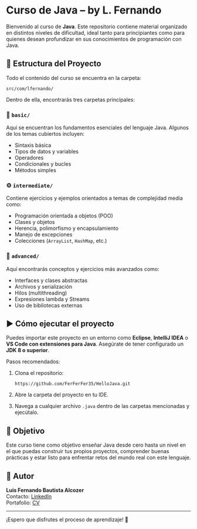 # Curso de Java – by L. Fernando

Bienvenido al curso de **Java**. Este repositorio contiene material organizado en distintos niveles de dificultad, ideal tanto para principiantes como para quienes desean profundizar en sus conocimientos de programación con Java.

## 📁 Estructura del Proyecto

Todo el contenido del curso se encuentra en la carpeta:

`src/com/lfernando/`

Dentro de ella, encontrarás tres carpetas principales:

### 🧱 `basic/`

Aquí se encuentran los fundamentos esenciales del lenguaje Java. Algunos de los temas cubiertos incluyen:

- Sintaxis básica  
- Tipos de datos y variables  
- Operadores  
- Condicionales y bucles  
- Métodos simples  

### ⚙️ `intermediate/`

Contiene ejercicios y ejemplos orientados a temas de complejidad media como:

- Programación orientada a objetos (POO)  
- Clases y objetos  
- Herencia, polimorfismo y encapsulamiento  
- Manejo de excepciones  
- Colecciones (`ArrayList`, `HashMap`, etc.)  

### 🚀 `advanced/`

Aquí encontrarás conceptos y ejercicios más avanzados como:

- Interfaces y clases abstractas  
- Archivos y serialización  
- Hilos (multithreading)  
- Expresiones lambda y Streams  
- Uso de bibliotecas externas  

## ▶️ Cómo ejecutar el proyecto

Puedes importar este proyecto en un entorno como **Eclipse**, **IntelliJ IDEA** o **VS Code con extensiones para Java**. Asegúrate de tener configurado un **JDK 8 o superior**.

Pasos recomendados:

1. Clona el repositorio:

   `https://github.com/FerFerFer35/HelloJava.git`

2. Abre la carpeta del proyecto en tu IDE.
3. Navega a cualquier archivo `.java` dentro de las carpetas mencionadas y ejecútalo.

## 🎯 Objetivo

Este curso tiene como objetivo enseñar Java desde cero hasta un nivel en el que puedas construir tus propios proyectos, comprender buenas prácticas y estar listo para enfrentar retos del mundo real con este lenguaje.

## 🙌 Autor

**Luis Fernando Bautista Alcozer**  
Contacto: [LinkedIn](https://www.linkedin.com/in/luis-fernando-bautista-alcozer-8a290520b/)  
Portafolio: [CV](https://ferfercv.vercel.app/)

---

¡Espero que disfrutes el proceso de aprendizaje! 🚀
